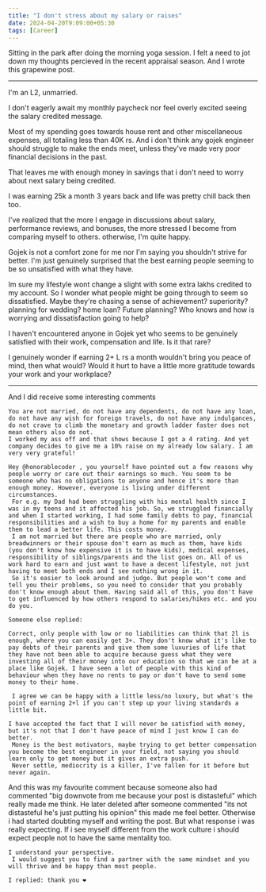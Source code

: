 ```yaml
---
title: "I don't stress about my salary or raises"
date: 2024-04-20T9:09:00+05:30
tags: [Career]
---  
```


Sitting in the park after doing the morning yoga session. I felt a need to jot down my thoughts percieved in the recent appraisal season. And I wrote this grapewine post.


--- 


I'm an L2, unmarried.

I don't eagerly await my monthly paycheck nor feel overly excited seeing the salary credited message. 

Most of my spending goes towards house rent and other miscellaneous expenses, all totaling less than 40K rs.
And i don't think any gojek engineer should struggle to make the ends meet, unless they've made very poor financial decisions in the past.

That leaves me with enough money in savings that i don't need to worry about next salary being credited.

I was earning 25k a month 3 years back and life was pretty chill back then too.

I've realized that the more I engage in discussions about salary, performance reviews, and bonuses, the more stressed I become from comparing myself to others. otherwise, I'm quite happy. 

Gojek is not a comfort zone for me nor I'm saying you shouldn't strive for better. I'm just genuinely surprised that the best earning people seeming to be so unsatisfied with what they have.

Im sure my lifestyle wont change a slight with some extra  lakhs credited to my account. So I wonder what people might be going through to seem so dissatisfied. Maybe they're chasing a sense of achievement? superiority? 
planning for wedding? home loan? Future planning? Who knows and how is worrying and dissatisfaction going to help?

I haven't encountered anyone in Gojek yet who seems to be genuinely  satisfied with their work, compensation and life.
Is it that rare?

I genuinely wonder if earning 2+ L rs a month wouldn't bring you peace of mind, then what would? Would it hurt to have a little more gratitude towards your work and your workplace?

--- 

And I did receive some interesting comments 

```
You are not married, do not have any dependents, do not have any loan, do not have any wish for foreign travels, do not have any indulgances, do not crave to climb the monetary and growth ladder faster does not mean others also do not.
I worked my ass off and that shows because I got a 4 rating. And yet company decides to give me a 10% raise on my already low salary. I am very very grateful!
```

```
Hey @honorablecoder , you yourself have pointed out a few reasons why people worry or care out their earnings so much. You seem to be someone who has no obligations to anyone and hence it's more than enough money. However, everyone is living under different circumstances.  
 For e.g. my Dad had been struggling with his mental health since I was in my teens and it affected his job. So, we struggled financially and when I started working, I had some family debts to pay, financial responsibilities and a wish to buy a home for my parents and enable them to lead a better life. This costs money.  
 I am not married but there are people who are married, only breadwinners or their spouse don't earn as much as them, have kids (you don't know how expensive it is to have kids), medical expenses, responsibility of siblings/parents and the list goes on. All of us work hard to earn and just want to have a decent lifestyle, not just having to meet both ends and I see nothing wrong in it. 
 So it's easier to look around and judge. But people won't come and tell you their problems, so you need to consider that you probably don't know enough about them. Having said all of this, you don't have to get influenced by how others respond to salaries/hikes etc. and you do you.

Someone else replied:

Correct, only people with low or no liabilities can think that 2l is enough, where you can easily get 3+. They don't know what it's like to pay debts of their parents and give them some luxuries of life that they have not been able to acquire because guess what they were investing all of their money into our education so that we can be at a place like Gojek. I have seen a lot of people with this kind of behaviour when they have no rents to pay or don't have to send some money to their home. 
  
 I agree we can be happy with a little less/no luxury, but what's the point of earning 2+l if you can't step up your living standards a little bit.

```

```
I have accepted the fact that I will never be satisfied with money, but it's not that I don't have peace of mind I just know I can do better. 
 Money is the best motivators, maybe trying to get better compensation you become the best engineer in your field, not saying you should learn only to get money but it gives an extra push. 
 Never settle, mediocrity is a killer, I've fallen for it before but never again.
```

And this was my favourite comment because someone also had commented "big downvote from me because your post is distasteful" which really made me think. He later deleted after someone commented "its not distasteful he's just putting his opinion" this made me feel better. Otherwise i had started doubting myself and writing the post. But what response i was really expecting. If i see myself different from the work culture i should expect people not to have the same mentality too.

```
I understand your perspective. 
 I would suggest you to find a partner with the same mindset and you will thrive and be happy than most people.
 
I replied: thank you ❤️
```
